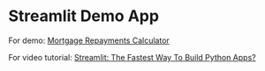 # Streamlit Demo App

For demo: [Mortgage Repayments Calculator](https://bradyoo12-streamlit-demo-app-mortgage-calculator-0tprli.streamlit.app/)

For video tutorial: [Streamlit: The Fastest Way To Build Python Apps?](https://www.youtube.com/watch?v=D0D4Pa22iG0&lc=Ugz_mHQgRHlnn1BJqlx4AaABAg)
